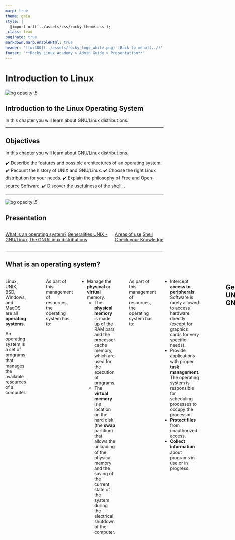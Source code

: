 ```yaml
---
marp: true
theme: gaia
style: |
  @import url('../assets/css/rocky-theme.css');
_class: lead
paginate: true
markdown.marp.enableHtml: true
header: '![w:300](../assets/rocky_logo_white.png) [Back to menu](../)'
footer: '**Rocky Linux Academy > Admin Guide > Presentation**'
---
```


# Introduction to Linux
<!-- markdownlint-disable MD024 -->
![bg opacity:.5](../assets/rocky_linux_logo.svg)

<div class="intro">

## Introduction to the Linux Operating System

</div>

In this chapter you will learn about GNU/Linux distributions.

---

## Objectives

In this chapter you will learn about GNU/Linux distributions. <i class="fa-solid icon-one fa-trophy fa-pull-right fa-4x"></i>

:heavy_check_mark: Describe the features and possible architectures of an operating system.
:heavy_check_mark: Recount the history of UNIX and GNU/Linux.
:heavy_check_mark: Choose the right Linux distribution for your needs.
:heavy_check_mark: Explain the philosophy of Free and Open-source Software.
:heavy_check_mark: Discover the usefulness of the shell. .

---

![bg opacity:.5](../assets/rocky_linux_logo.svg)

<div class="plan_header">

## Presentation

<div class="columns plan">
<div>

[What is an operating system?](#4)
[Generalities UNIX - GNU/Linux](#8)
[The GNU/Linux distributions](#33)

</div>
<div>

[Areas of use](#48)
[Shell](#50)
[Check your Knowledge](#56)

</div>
</div>

---

## What is an operating system?

<div class="columns">
<div>

Linux, UNIX, BSD, Windows, and MacOS are all **operating systems**.

<div class="abstract">

<i class="fa abstract-icon fa-arrows-to-circle fa-pull-left fa-2x"></i>

An operating system is a set of programs that manages the available resources of a computer.

</div>
</div>
<div>

<i class="fa-pull-right">![w:350](./images/role-of-operating-system.png)</i>

</div>

---

As part of this management of resources, the operating system has to:

* Manage the **physical** or **virtual** memory.
  * The **physical memory** is made up of the RAM bars and the processor cache memory, which are used for the execution of programs.
  * The **virtual memory** is a location on the hard disk (the **swap** partition) that allows the unloading of the physical memory and the saving of the current state of the system during the electrical shutdown of the computer.

---

As part of this management of resources, the operating system has to:

* Intercept **access to peripherals**.
  Software is rarely allowed to access hardware directly (except for graphics cards for very specific needs).
* Provide applications with proper **task management**.
  The operating system is responsible for scheduling processes to occupy the processor.
* **Protect files** from unauthorized access.
* **Collect information** about programs in use or in progress.

---

![w:500](images/operating_system.png)

---

## Generalities UNIX - GNU/Linux

![w:500](./images/gnu-linux.png)

---

### History

#### UNIX

* **1964 — 1968**:
  MULTICS (MULTiplexed Information and Computing Service) is developed for MIT, Bell Labs (AT&T) and General Electric.

* **1969 — 1971**: After the withdrawal of Bell (1969) and then General Electric from the project, two developers, Ken Thompson and Dennis Ritchie (joined later by Brian Kernighan), judging MULTICS to be too complex, begin development of UNIX (UNiplexed Information and Computing Service). While it was originally created in Assembly language, the creators of UNIX eventually develop the B language and then the C language (1971) and completely rewrite UNIX.

---

#### UNIX

As it was developed in 1970, the reference (epoch) date for the start of time of UNIX/Linux systems is set at January 01, 1970.

The C language remains one of the most popular programming languages today. A low-level language, close to the hardware, it allows the adaptation of the operating system to any machine architecture having a C compiler.

---

#### UNIX

UNIX is an open and evolving operating system that has played a major role in the history of computing. It forms the basis for many other systems such as Linux, BSD, MacOS, and more.

UNIX is still relevant today (HP-UX, AIX, Solaris, etc.).

---

#### GNU Project

* **1984**: Richard Matthew Stallman launched the GNU (GNU's Not Unix) Project, which aims to establish a **free** and **open** Unix system, in which the more important tools are: gcc compiler, bash shell, Emacs editor and so on. GNU is a Unix-like operating system. The development of GNU, started in January 1984, is known as the GNU Project. Many of the programs in GNU are released under the auspices of the GNU Project; those we call GNU packages.

* **1990**: GNU's own kernel, the GNU Hurd, was started in 1990 (before Linux was started).

---

#### MINIX

* **1987**: Andrew S. Tanenbaum develops MINIX, a simplified UNIX, to teach operating systems in a simple way. Mr. Tanenbaum makes the source code of his operating system available.

---

#### Linux

* **1991**: A Finnish student, **Linus Torvalds**, creates an operating system that runs on his personal computer and names it Linux. He publishes his first version, called 0.02, on the Usenet discussion forum, and other developers help him improve his system. The term Linux is a play on words between the founder's first name, Linus, and UNIX.

---

#### Linux

* **1993**: The Debian distribution is created. Debian is a non-commercial, community-based distribution. Originally developed for use on servers, it is  well-suited for this role; however it is a universal system, usable on a personal computer as well. Debian forms the basis for many other distributions, such as Mint or Ubuntu.

---

#### Linux

* **1994**: The commercial distribution Red Hat is created by the company Red Hat, which is today the leading distributor of the GNU/Linux operating system. Red Hat supports the community version Fedora and until recently the free distribution CentOS.

---

#### Linux

* **1997**: The KDE desktop environment is created. It is based on the Qt component library and the C++ development language.

* **1999**: The GNOME desktop environment is created. It is based on the GTK+ component library.

---

#### Linux

* **2002**: The Arch distribution is created. Its distinctive is that it offers rolling release (continuous update).

* **2004**: Ubuntu is created by the Canonical company (Mark Shuttleworth). It is based on Debian but includes free and proprietary software.

* **2021**: Rocky Linux is created, based on Red Hat distribution.

---

<i class="fa fa-quote-left fa-3x fa-pull-left"></i> Dispute over the name: although people are accustomed to calling the Linux operating system verbally, Linux is strictly a kernel. We must not forget the development and contribution of the GNU project to the open source cause, so! I prefer to call it the GNU/Linux operating system.

---

### <i class="fa fa-store fa-2x"></i> Market share

<!--
TODO: graphics with market share for servers and pc.
-->

Despite its prevalence, Linux remains relatively unknown by the general public. Linux is hidden within **smartphones**, **televisions**, **internet boxes**, etc. Almost **70% of the websites** in the world are hosted on a Linux or UNIX server!

Linux equips about **3% of personal computers** but more than **82% of smartphones**. The **Android** operating system, for example, uses a Linux kernel.

---
<!-- TODO: review those stats -->

### <i class="fa fa-store fa-2x"></i> Market share

Linux equips 100% of the top 500 supercomputers since 2018. A supercomputer is a computer designed to achieve the highest possible performance with the techniques known at the time of its design, especially with regard to computing speed.

---

### <i class="fa fa-layer-group fa-2x"></i> Architectural design

* The **kernel** is the first software component.
  * It is the heart of the Linux system.
  * It manages the hardware resources of the system.
  * The other software components must go through it to access the hardware.

---

### <i class="fa fa-layer-group fa-2x"></i> Architectural design

* The **shell** is a utility that interprets user commands and ensures their execution.
  * Main shells: Bourne shell, C shell, Korn shell and Bourne-Again shell (bash).

---

### <i class="fa fa-layer-group fa-2x"></i> Architectural design

* **Applications** are user programs including but not limited to:
  * Internet browsers
  * Word processors
  * Spreadsheets

---

### <i class="fa fa-bars-progress fa-2x"></i> Multi-task

Linux belongs to the family of time-sharing operating systems. It divides processing time between several programs, switching from one to another in a transparent way for the user. This implies:

* Simultaneous execution of several programs.
* Distribution of CPU time by the scheduler.
* Reduction of problems caused by a failed application.
* Reduced performance in the event of too many programs running.

---

### <i class="fa fa-users fa-2x"></i> Multi-user

The purpose of MULTICS was to allow several users to work from several terminals (screen and keyboard) from a single computer (very expensive at the time). Linux, inspired by this operating system, kept this ability to work with several users simultaneously and independently, each one having their own user account with memory space and access rights to files and software.

---

### <i class="fa fa-microchip fa-2x"></i> Multi-processor

Linux is able to work with multi-processor computers or with multi-core processors.

---

### <i class="fa fa-layer-group fa-2x"></i> Multi-platform

Linux is written in a high-level language that can be adapted to different types of platforms during compilation. This allows it to run on:

* Home computers (PC and laptop)
* Servers (data and applications)
* Portable computers (smartphones and tablets)

---

### <i class="fa fa-layer-group fa-2x"></i> Multi-platform

Linux is written in a high-level language that can be adapted to different types of platforms during compilation. This allows it to run on:

* Embedded systems (car computers)
* Active network elements (routers and switches)
* Household appliances (TVs and refrigerators)

---

### <i class="fa fa-lock-open fa-2x"></i> Open

Linux is based on recognized standards such as [POSIX](http://en.wikipedia.org/wiki/POSIX), [TCP/IP](https://en.wikipedia.org/wiki/Internet_protocol_suite), [NFS](https://en.wikipedia.org/wiki/Network_File_System), and [Samba](https://en.wikipedia.org/wiki/Samba_(software)), which allow it to share data and services with other application systems.

---

### <i class="fa fa-users-rays fa-2x"></i> The UNIX/Linux Philosophy

* Treat everything as a file.
* Value portability.
* Do one thing and do it well.
* KISS: Keep It Simple Stupid.

---

### <i class="fa fa-users-rays fa-2x"></i> The UNIX/Linux Philosophy

* "UNIX is basically a simple operating system, but you have to be a genius to understand the simplicity." (**Dennis Ritchie**)
* "Unix is user-friendly. It just isn't promiscuous about which users it's friendly with." (**Steven King**)

---

### <i class="fa fa-compact-disc fa-2x"></i> The GNU/Linux distributions

A Linux distribution is a **consistent set of software** assembled around the Linux kernel, ready to be installed along with the necessary components to manage itself (installation, removal, configuration). There are **associative** or **community** distributions (Debian, Rocky) and **commercial** distributions (Red Hat, Ubuntu).

---

### <i class="fa fa-compact-disc fa-2x"></i> The GNU/Linux distributions

Each distribution offers one or more **desktop environments**, and provides a set of pre-installed software and a library of additional software. Configuration options (kernel or services options for example) are specific to each distribution.

---

### <i class="fa fa-compact-disc fa-2x"></i> The GNU/Linux distributions

This principle allows distributions to be geared to **beginners** (Ubuntu, Linux Mint...) or fully customizable for **advanced users** (Gentoo, Arch);  distributions can also be more adept with **servers** (Debian, Red Hat) or **workstations** (Fedora).

---

### <i class="fa fa-desktop fa-2x"></i> Desktop environments

There are many graphic environments such as **GNOME**, **KDE**, **LXDE**, **XFCE**, etc. There is something for everyone, and their **ergonomics** hold their own against Microsoft or Apple systems.

---

### <i class="fa fa-desktop fa-2x"></i> Desktop environments

So why is there so little enthusiasm for Linux, when this system is practically **virus free**? Could it be because so many editors (Adobe) and manufacturers (Nvidia) do not play the free game and do not provide a version of their software or **drivers** for GNU/Linux? Perhaps it's fear of change, or the difficulty of finding where to buy a Linux computer, or too few games distributed under Linux. That last excuse at least shouldn't be true for long, with the advent of the game engine Steam for Linux.

---

### <i class="fa fa-desktop fa-2x"></i> Desktop environments

The **GNOME 3** desktop environment no longer uses the concept of desktop but that of GNOME Shell (not to be confused with the command line shell). It serves as a desktop, a dashboard, a notification area and a window selector. The GNOME desktop environment is based on the **GTK+** component library.

---

![w:768](./images/01-presentation-gnome.png)

---

### <i class="fa fa-desktop fa-2x"></i> Desktop environments

The **KDE** desktop environment is based on the **Qt** component library. It is traditionally recommended for users familiar with a Windows environment.

---

![w:700](./images/01-presentation-kde.png)

---

### <i class="fa fa-people-roof fa-2x"></i> Free / Open Source

A user of a Microsoft or Mac operating system must purchase a license to use the operating system. This license has a cost, although it is usually transparent (the price of the license is included in the price of the computer).

In the **GNU/Linux** world, the Free Software movement provides mostly free distributions.

**Free** does not mean free!

---

### <i class="fa fa-people-roof fa-2x"></i> Free / Open Source

**Open Source**: the source code is available, so it is possible to consult and modify it under certain conditions.

A free software is necessarily open-source, but the opposite is not true since open-source software is distinct from the freedom offered by the GPL license.

---

### <i class="fa fa-id-badge fa-2x"></i> GNU GPL

#### (GNU General Public License)

The **GPL** guarantees the author of a software its intellectual property, but allows modification, redistribution or resale of software by third parties, provided that the source code is included with the software. The GPL is the license that came out of the **GNU** (GNU is Not UNIX) project, which was instrumental in creating Linux.

---

### <i class="fa fa-id-badge fa-2x"></i> GNU GPL

It implies:

* The freedom to run the program, for any purpose.
* The freedom to study how the program works and adapt it to your needs.
* The freedom to redistribute copies.
* The freedom to improve the program, and publish those improvements for the benefit of the whole community.

---

### <i class="fa fa-id-badge fa-2x"></i> GNU GPL

On the other hand, even products licensed under the GPL can have a cost. This is not for the product itself, but the **guarantee that a team of developers will continue to work on it to make it evolve and troubleshoot errors, or even provide support to users**.

---

### <i class="fa fa-chart-area fa-2x"></i> Areas of use

A Linux distribution excels for:

* **Servers**: HTTP, email, groupware, file sharing, etc.
* **Security**: Gateway, firewall, router, proxy, etc.
* **Central computers**: Banks, insurance, industry, etc.
* **Embedded systems**: Routers, Internet boxes, SmartTVs, etc.

---

### <i class="fa fa-chart-area fa-2x"></i> Areas of use

Linux is a suitable choice for hosting databases or websites, or as a mail server, DNS or firewall. In short, Linux can do just about anything, which explains the quantity of specific distributions.

---

### <i class="fa fa-terminal fa-2x"></i> Shell

## Generalities

The **shell**, known as _command interface_, allows users to send commands to the operating system. It is less visible today since the implementation of graphical interfaces, but remains a privileged means on Linux systems which do not all have graphical interfaces and whose services do not always have a setting interface.

---

### <i class="fa fa-terminal fa-2x"></i> Shell

It offers a real programming language including classical structures (loops, alternatives) and common constituents (variables, passing of parameters, and sub-programs). It allows the creation of scripts to automate certain actions (backups, creation of users, system monitoring, etc.).

---

### <i class="fa fa-terminal fa-2x"></i> Shell

There are several types of shells available and configurable on a platform or according to the user's preference. A few examples include:

* sh, the POSIX standard shell
* csh, command-oriented shell in C
* bash, Bourne-Again Shell, Linux shell

---

#### <i class="fa fa-terminal"></i> Shell Functionalities

* Command execution (checks the command given and executes it).
* Input/Output redirection (returns data to a file instead of writing it on the screen).
* Connection process (manages the user's connection).
* Interpreted programming language (allowing the creation of scripts).
* Environment variables (access to information specific to the system during operation).

---

#### <i class="fa fa-terminal"></i> Shell Principle

![h:400](./images/shell-principle.png)

---

### <i class="fa fa-user-check"></i> Check your Knowledge

:heavy_check_mark: An operating system is a set of programs for managing the available resources of a computer:

[ ] True
[ ] False

---

#### <i class="fa fa-user-check"></i> Check your Knowledge

:heavy_check_mark: The operating system is necessary to:

[ ] Manage physical and virtual memory
[ ] Allow direct access to peripherals
[ ] Subcontract the management of tasks to the processor
[ ] Collect information about the programs used or in use

---

#### <i class="fa fa-user-check"></i> Check your Knowledge

:heavy_check_mark: Among these personalities, which ones participated in the development of UNIX:

[ ] Linus Torvalds
[ ] Ken Thompson
[ ] Lionel Richie
[ ] Brian Kernighan
[ ] Andrew Stuart Tanenbaum

---

#### <i class="fa fa-user-check"></i> Check your Knowledge

:heavy_check_mark: The original nationality of Linus Torvalds, creator of the Linux kernel, is:

[ ] Swedish
[ ] Finnish
[ ] Norwegian
[ ] Flemish
[ ] French  

---

#### <i class="fa fa-user-check"></i> Check your Knowledge

:heavy_check_mark: Which of the following distributions is the oldest:

[ ] Debian
[ ] Slackware
[ ] Red Hat
[ ] Arch

---

#### <i class="fa fa-user-check"></i> Check your Knowledge

:heavy_check_mark: Is the Linux kernel:

[ ] Multi-tasking
[ ] Multi-user
[ ] Multi-processor
[ ] Multi-core
[ ] Cross-platform
[ ] Op

---

#### <i class="fa fa-user-check"></i> Check your Knowledge

:heavy_check_mark: Is free software necessarily open-source?

[ ] True
[ ] False

---

#### <i class="fa fa-user-check"></i> Check your Knowledge

:heavy_check_mark: Is open-source software necessarily free?

[ ] True
[ ] False

---

#### <i class="fa fa-user-check"></i> Check your Knowledge

:heavy_check_mark: Which of the following is not a shell:

[ ] Jason
[ ] Jason-Bourne shell (jbsh)
[ ] Bourne-Again shell (bash)
[ ] C shell (csh)
[ ] Korn shell (ksh)

<i class="button">[Next Chapter](./03-commands.html)</i>
